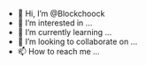 - 👋 Hi, I’m @Blockchoock
- 👀 I’m interested in ...
- 🌱 I’m currently learning ...
- 💞️ I’m looking to collaborate on ...
- 📫 How to reach me ...

<!---
Blockchoock/Blockchoock is a ✨ special ✨ repository because its `README.md` (this file) appears on your GitHub profile.
You can click the Preview link to take a look at your changes.
--->
